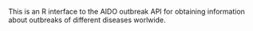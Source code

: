 This is an R interface to the AIDO outbreak API for obtaining information
about outbreaks of different diseases worlwide.
